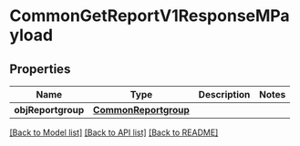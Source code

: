 # CommonGetReportV1ResponseMPayload

## Properties
Name | Type | Description | Notes
------------ | ------------- | ------------- | -------------
**objReportgroup** | [**CommonReportgroup**](CommonReportgroup.md) |  | 

[[Back to Model list]](../README.md#documentation-for-models) [[Back to API list]](../README.md#documentation-for-api-endpoints) [[Back to README]](../README.md)


